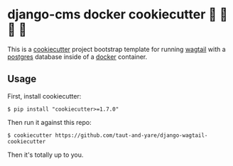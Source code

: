 # django-cms docker cookiecutter 🍪 🐳 🐍 🐘

This is a [cookiecutter](https://github.com/cookiecutter/cookiecutter) project bootstrap template for running [wagtail](https://wagtail.io/) with a [postgres](https://www.postgresql.org/) database inside of a [docker](https://www.docker.com/) container.

## Usage

First, install cookiecutter:

```
$ pip install "cookiecutter>=1.7.0"
```

Then run it against this repo:

```
$ cookiecutter https://github.com/taut-and-yare/django-wagtail-cookiecutter
```

Then it's totally up to you.
